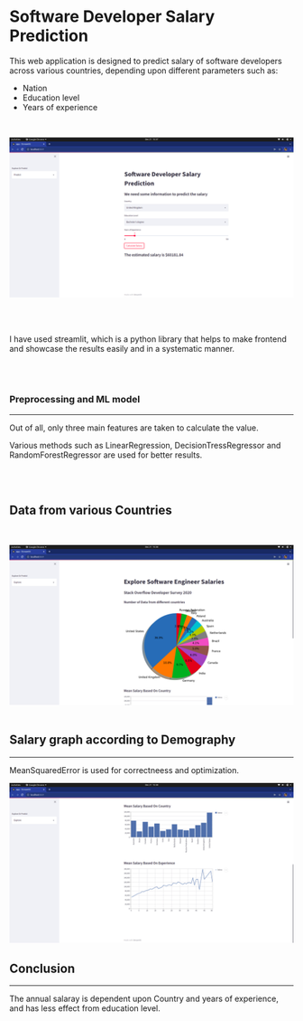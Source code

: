 
# Software Developer Salary Prediction

This web application is designed to predict salary of software developers across various countries, depending upon different parameters such as:

- Nation
- Education level
- Years of experience

<br>

![IMG!](img/s1.png)

<br>
<br>

I have used streamlit, which is a python library that helps to make frontend and showcase the results easily and in a systematic manner.

<br>
<br>

### Preprocessing and ML model
<hr>
Out of all, only three main features are taken to calculate the value.

Various methods such as LinearRegression, DecisionTressRegressor and RandomForestRegressor are used for better results.

<br>
<br>

## Data from various Countries
<br>

![IMG!](img/s2.png)
<br>
<br>

## Salary graph according to Demography
<hr>

MeanSquaredError is used for correctneess and optimization.
<br>

![IMG!](img/s3.png)

## Conclusion
<hr>
The annual salaray is dependent upon Country and years of experience, and has less effect from education level. 



